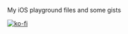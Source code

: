 My iOS playground files and some gists

[![ko-fi](https://www.ko-fi.com/img/githubbutton_sm.svg)](https://ko-fi.com/ashumeow)
